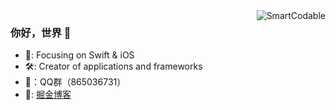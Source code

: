 <img align="right" src="https://github-readme-stats.vercel.app/api?username=intsig171&show_icons=true" alt="SmartCodable" />

### 你好，世界 👋

- 📌: Focusing on Swift & iOS
- 🛠️: Creator of applications and frameworks
- 💬：QQ群（865036731）
- 👀: [掘金博客](https://juejin.cn/user/3359704427793181)
